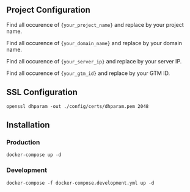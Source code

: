 ## Project Configuration

Find all occurence of `{your_project_name}` and replace by your project name.

Find all occurence of `{your_domain_name}` and replace by your domain name.

Find all occurence of `{your_server_ip}` and replace by your server IP.

Find all occurence of `{your_gtm_id}` and replace by your GTM ID.

## SSL Configuration
    
    openssl dhparam -out ./config/certs/dhparam.pem 2048

## Installation

### Production

    docker-compose up -d

### Development

    docker-compose -f docker-compose.development.yml up -d
